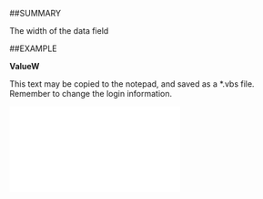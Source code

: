 

##SUMMARY

The width of the data field


##EXAMPLE

**ValueW**

This text may be copied to the notepad, and saved as a *.vbs file. Remember to change the login information.

![](../../Examples/vbs/SOUdefField.ValueW.vbs.txt)





